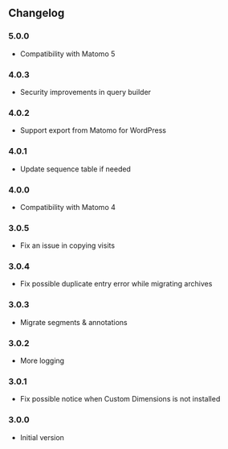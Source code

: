 ## Changelog

### 5.0.0
- Compatibility with Matomo 5

### 4.0.3
- Security improvements in query builder

### 4.0.2
- Support export from Matomo for WordPress

### 4.0.1
- Update sequence table if needed

### 4.0.0
- Compatibility with Matomo 4

### 3.0.5
- Fix an issue in copying visits

### 3.0.4
- Fix possible duplicate entry error while migrating archives

### 3.0.3
- Migrate segments & annotations

### 3.0.2

- More logging

### 3.0.1

- Fix possible notice when Custom Dimensions is not installed

### 3.0.0

- Initial version
